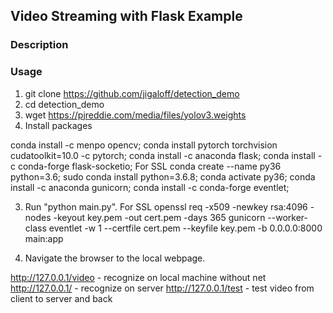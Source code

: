 ## Video Streaming with Flask Example

### Description

### Usage
1. git clone https://github.com/jigaloff/detection_demo
2. cd detection_demo
3. wget https://pjreddie.com/media/files/yolov3.weights
2. Install packages

conda install -c menpo opencv;
conda install pytorch torchvision cudatoolkit=10.0 -c pytorch;
conda install -c anaconda flask;
conda install -c conda-forge flask-socketio;
    For SSL
conda create --name py36 python=3.6;
sudo conda install python=3.6.8;
conda activate py36;
conda install -c anaconda gunicorn;
conda install -c conda-forge eventlet;

3. Run "python main.py".
    For SSL
    openssl req -x509 -newkey rsa:4096 -nodes -keyout key.pem -out cert.pem -days 365
    gunicorn --worker-class eventlet -w 1 --certfile cert.pem --keyfile key.pem -b 0.0.0.0:8000 main:app

4. Navigate the browser to the local webpage.

http://127.0.0.1/video - recognize on local machine without net
http://127.0.0.1/      - recognize on server
http://127.0.0.1/test  - test video from client to server and back